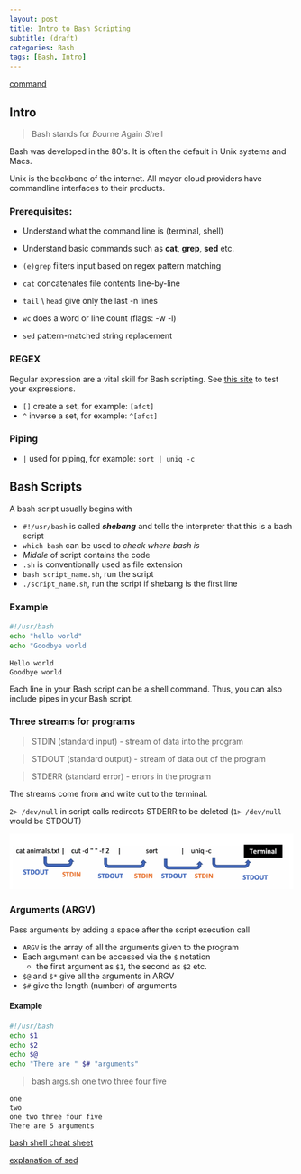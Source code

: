 ```yaml
---
layout: post
title: Intro to Bash Scripting
subtitle: (draft)
categories: Bash
tags: [Bash, Intro]
---
```


[command]()

## Intro

> Bash stands for *B*ourne *A*gain *Sh*ell

Bash was developed in the 80's. It is often the default in Unix systems and Macs.

Unix is the backbone of the internet. All mayor cloud providers have commandline interfaces to their products.

### Prerequisites: 

- Understand what the command line is (terminal, shell)
- Understand basic commands such as **cat**, **grep**, **sed** etc.

- `(e)grep` filters input based on regex pattern matching
- `cat` concatenates file contents line-by-line
- `tail` \ `head` give only the last -n lines
- `wc` does a word or line count (flags: -w -l)
- `sed` pattern-matched string replacement

### REGEX

Regular expression are a vital skill for Bash scripting. See [this site](https://regex101.com/) to test your expressions.


- `[]` create a set, for example: `[afct]`
- `^` inverse a set, for example: `^[afct]`

### Piping

- `|` used for piping, for example: `sort | uniq -c`


## Bash Scripts

A bash script usually begins with


- `#!/usr/bash` is called ***shebang*** and tells the interpreter that this is a bash script
- `which bash` can be used to *check where bash is*
- *Middle* of script contains the code
- `.sh` is conventionally used as file extension
- `bash script_name.sh`, run the script
- `./script_name.sh`, run the script if shebang is the first line 


### Example

```bash
#!/usr/bash
echo "hello world"
echo "Goodbye world
```
```output
Hello world
Goodbye world
```

Each line in your Bash script can be a shell command. Thus, you can also include pipes in your Bash script.

### Three streams for programs

> STDIN (standard input) - stream of data into the program

> STDOUT (standard output) - stream of data out of the program

> STDERR (standard error) - errors in the program

The streams come from and write out to the terminal.

`2> /dev/null` in script calls redirects STDERR to be deleted (`1> /dev/null` would be STDOUT)

![STDOUT_STDIN](/assets/images/post_images/intro_to_bash_scripting/STDOUT_STDIN.png)

### Arguments (ARGV)

Pass arguments by adding a space after the script execution call

- `ARGV` is the array of all the arguments given to the program
-  Each argument can be accessed via the `$` notation
    - the first argument as `$1`, the second as `$2` etc.
- `$@` and `$*` give all the arguments in ARGV
- `$#` give the length (number) of arguments

#### Example

```bash
#!/usr/bash
echo $1
echo $2
echo $@
echo "There are " $# "arguments"
```

> bash args.sh one two three four five

```Output
one
two
one two three four five
There are 5 arguments
```

[bash shell cheat sheet](https://www.educative.io/blog/bash-shell-command-cheat-sheet)

[explanation of sed](https://www.grymoire.com/Unix/Sed.html#uh-0)


